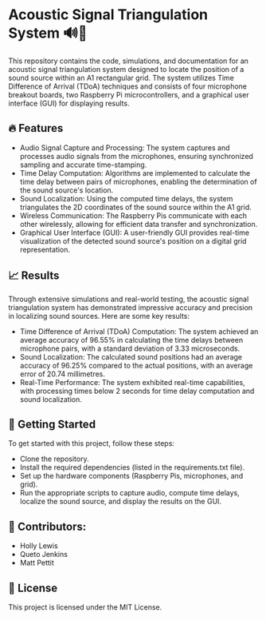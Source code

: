 # Acoustic Signal Triangulation System 🔊📡
This repository contains the code, simulations, and documentation for an acoustic signal triangulation system designed to locate the position of a sound source within an A1 rectangular grid. The system utilizes Time Difference of Arrival (TDoA) techniques and consists of four microphone breakout boards, two Raspberry Pi microcontrollers, and a graphical user interface (GUI) for displaying results. 

## 🔥 Features
- Audio Signal Capture and Processing: The system captures and processes audio signals from the microphones, ensuring synchronized sampling and accurate time-stamping. 
- Time Delay Computation: Algorithms are implemented to calculate the time delay between pairs of microphones, enabling the determination of the sound source's location. 
- Sound Localization: Using the computed time delays, the system triangulates the 2D coordinates of the sound source within the A1 grid. 
- Wireless Communication: The Raspberry Pis communicate with each other wirelessly, allowing for efficient data transfer and synchronization.
- Graphical User Interface (GUI): A user-friendly GUI provides real-time visualization of the detected sound source's position on a digital grid representation. 

## 📈 Results
Through extensive simulations and real-world testing, the acoustic signal triangulation system has demonstrated impressive accuracy and precision in localizing sound sources. Here are some key results:
- Time Difference of Arrival (TDoA) Computation: The system achieved an average accuracy of 96.55% in calculating the time delays between microphone pairs, with a standard deviation of 3.33 microseconds. 
- Sound Localization: The calculated sound positions had an average accuracy of 96.25% compared to the actual positions, with an average error of 20.74 millimetres. 
- Real-Time Performance: The system exhibited real-time capabilities, with processing times below 2 seconds for time delay computation and sound localization.

## 🚀 Getting Started
To get started with this project, follow these steps:
- Clone the repository.
- Install the required dependencies (listed in the requirements.txt file).
- Set up the hardware components (Raspberry Pis, microphones, and grid).
- Run the appropriate scripts to capture audio, compute time delays, localize the sound source, and display the results on the GUI. 


## 🤝 Contributors:
- Holly Lewis
- Queto Jenkins
- Matt Pettit

## 📜 License
This project is licensed under the MIT License.
